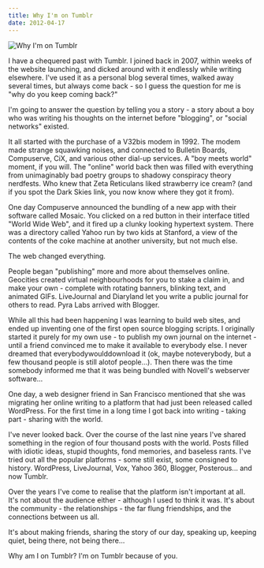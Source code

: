 ```yaml
---
title: Why I'm on Tumblr
date: 2012-04-17
---
```


![Why I'm on Tumblr](https://source.unsplash.com/FHnnjk1Yj7Y/1600x900)

I have a chequered past with Tumblr. I joined back in 2007, within weeks of the website launching, and dicked around with it endlessly while writing elsewhere. I've used it as a personal blog several times, walked away several times, but always come back - so I guess the question for me is "why do you keep coming back?"

I'm going to answer the question by telling you a story - a story about a boy who was writing his thoughts on the internet before "blogging", or "social networks" existed.

It all started with the purchase of a V32bis modem in 1992. The modem made strange squawking noises, and connected to Bulletin Boards, Compuserve, CiX, and various other dial-up services. A "boy meets world" moment, if you will. The "online" world back then was filled with everything from unimaginably bad poetry groups to shadowy conspiracy theory nerdfests. Who knew that Zeta Reticulans liked strawberry ice cream? (and if you spot the Dark Skies link, you now know where they got it from).

One day Compuserve announced the bundling of a new app with their software called Mosaic. You clicked on a red button in their interface titled "World Wide Web", and it fired up a clunky looking hypertext system. There was a directory called Yahoo run by two kids at Stanford, a view of the contents of the coke machine at another university, but not much else.

The web changed everything.

People began "publishing" more and more about themselves online. Geocities created virtual neighbourhoods for you to stake a claim in, and make your own - complete with rotating banners, blinking text, and animated GIFs. LiveJournal and Diaryland let you write a public journal for others to read. Pyra Labs arrived with Blogger.

While all this had been happening I was learning to build web sites, and ended up inventing one of the first open source blogging scripts. I originally started it purely for my own use - to publish my own journal on the internet - until a friend convinced me to make it available to everybody else. I never dreamed that everybodywoulddownload it (ok, maybe noteverybody, but a few thousand people is still alotof people...). Then there was the time somebody informed me that it was being bundled with Novell's webserver software...

One day, a web designer friend in San Francisco mentioned that she was migrating her online writing to a platform that had just been released called WordPress. For the first time in a long time I got back into writing - taking part - sharing with the world.

I've never looked back. Over the course of the last nine years I've shared something in the region of four thousand posts with the world. Posts filled with idiotic ideas, stupid thoughts, fond memories, and baseless rants. I've tried out all the popular platforms - some still exist, some consigned to history. WordPress, LiveJournal, Vox, Yahoo 360, Blogger, Posterous... and now Tumblr.

Over the years I've come to realise that the platform isn't important at all. It's not about the audience either - although I used to think it was. It's about the community - the relationships - the far flung friendships, and the connections between us all.

It's about making friends, sharing the story of our day, speaking up, keeping quiet, being there, not being there...

Why am I on Tumblr? I'm on Tumblr because of you.